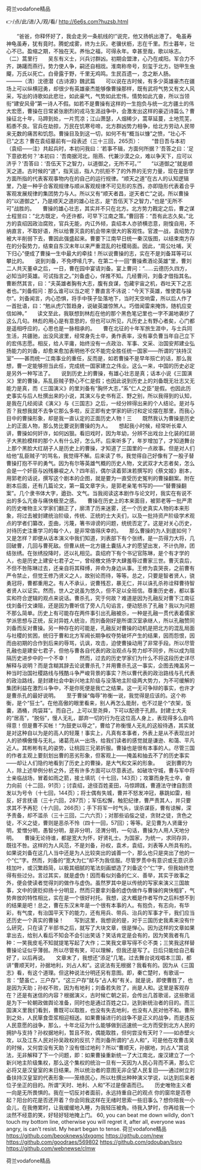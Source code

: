 
荷兰vodafone精品




👉/点/此/进/入/观/看/ http://6e6s.com?huzsb.html




　　“爸爸，你释怀好了，我会走另一条航线的!”说完，他又扬帆出港了。
龟虽寿　　神龟虽寿，犹有竟时。腾蛇成雾，终为土灰。老骥伏枥，志在千里。烈士暮年，壮心不已。盈缩之期，不独在天。养怡之福，可得永年。幸甚至哉，歌以咏志。　　（二）蒿里行　　吴东有义士，兴兵讨群凶。初期会盟津，心乃在咸阳。军合力不齐，踌躇而燕行。势力使人争，嗣还自相戕。淮南称帝号，刻玺于北方。铠甲生虫飋，万氏以死亡。白骨露于野，千里无鸡鸣。生民百遗一，念之断人肠。　　　　　　　　　　———（清）沈德潜《古诗源》魏武篇　　可以说在古时候，有多少英雄豪杰在疆场上可以纵横冠勇，却很少有英雄豪杰能够像曹操那样，既有武将气势又有文人风采，写出的诗歌如此悲壮，如此豪气，气势如此宏伟，情势如此亢奋，所以当领衔“建安风骨”第一诗人不假。如若不是曹操有这样的一生抱负与统一北方疆土的伟大宏愿，曹操在日常紧张剧烈的戎马生涯战争中，会激发出这样的豪迈诗篇么？曹操征北十年，马蹄到处，一片荒凉；江山萧瑟，人烟稀少，蒿草延蔓，土地荒芜，稻黍不良。官兵在劫掠，万民在饥寒号啼，北方群凶势力相争，给北方劳动人民带来无数的痛苦和饥怨。曹操目及到这一切，如何不有“概当以慷”之愤，“壮心不已”之志？曹在袁绍墓前有一段表述（三十三回，265页）：　　“昔日吾与本初（袁绍——注）共起兵时，本初问我曰：‘若事不辑，方面何所据？’吾答之曰：‘足下意欲若何？’本初曰：‘吾南据河北，阻燕、代兼沙漠之众，难以争天下，应可以济乎？’吾答曰：‘吾伍天下之智力，以道御之，无所不可。’”　　“以道御之”就是顺天之道。古时候的“道”，指天运，指人力抗拒不了的外界的无穷力量，现在是哲学方面所指的代表客观事物内在的自己的运行规律。“顺天之道”在古人的认知逻辑里，乃是一种乎合客观规律与顺从客观规律不可见形的东西，亦即隐形代表着合乎客观发展规律的集团势力与人。所以又有“顺天者昌，逆天者亡”之说。所以曹操的“以道御之”，乃是顺天之道的雄心壮志，是“吾伍天下之智力，”也是“无所不可”战胜的。　　曹操的雄心壮志，其实并不只在北方。北方势力戡定之后，曹之谋士程昱曰：“北方既定，今还许都，可早下江南之策。”曹回答：“吾有此志久矣。”北方的袁绍因政治腐败，官兵无能，内讧外倾，袁绍本人亦骄横恣意，刚愎自用，不纳直言，不取好语，所以给曹灭袁的机会带来很大的客观性。官渡一战，袁绍势力被大半削弱下去，曹因此强盛起来。曹要下江南早日统一秦汉版图，以结束南方存在的分裂势力，结束自东汉末年以来严重混乱的社稷局面。因此，“周公吐哺，天下归心”便成了曹操一生中最大的牵挂！所以说曹操的志，实在不是刘备耳等可以攀比的。　　说到刘备，不免啰嗦几字。在第二十一回“曹操煮酒论英雄”里，曹刘二人共灭董卓之后，一日，曹在园中宴请刘备。宴上曹问：“……云德历久四方，必知当时英雄。可试指言之。”刘备虚心，佯推不知。几经曹问，刘备才借指其名。曹断然其言，曰：“夫英雄者胸有大志，腹有良谋，包藏宇宙之机，吞吐天下之志者也。”刘备假问：那么谁可以当之呢？曹直言不讳说：“今天下英雄，惟使君与操尔”。刘备闻言，内心恐惧，将手中筷子坠落地下，当时天空响雷，所以后人作了一首批语，曰：“勉从虎穴暂趋身，说破英雄惊煞人。巧借闻雷来掩饰，随机应变信如神。”　　读文至此，我联想到林彪在他的那个黑色笔记里也一字不漏地袭抄了这么几句。林彪的用心是有意思的，但也可以所见，凡历史上有野心者矣，心门都是遥相呼应的，心思也是一脉相承的。　　曹在北征的十年军旅生涯中，与士兵同生活，共疆驰，出没风波里，经常身先士卒，勇作表率，没有辜负曹当年自己立下的宏伟志愿。相反，给人平庸，始终没有一点政治、军事、文采、治国安邦建业弘扬能力的刘备，却愈来愈加表明他不仅不能完全胜任统一国家——所谓的“扶持汉室”——甚而统一江南事业的重任，反而是，如若曹操不是早年殒亡的话，那么我想，曹一定能够担当此任，完成统一国家建立之伟业。这么一来，中国的历史必定是另外一种写法了。　　说到历史上的曹操，有雄心壮志是真；话本小说《三国演义》里的曹操，系乱臣贼子野心不仁是假；也因此说到历史上的刘备既无壮志又无能力是真，而《三国演义》的里刘备有“胸怀大志，”系“仁人之臣”是假。也因此历史事实与后人杜撰出来的小说，其演义与史书有正、野之别，所以我得到的认知，是我在几经阅读《演义》与《三国志》之后，一经分辨得出来的个人结论。是对与否？我想我就不去争它那么多啦，反正即有史学家的研讨和定论摆在那里，而我心目中的曹操形象，却是我一直认定的正面历史人物！三　　既然我认为曹操是历史上的正面人物，那么势比要说到曹操的为人。　　想起我小时候，经常听长辈人讲，曹操如何奸诈，如何凶狠。看旧戏时，因为年幼，分辨不出戏台上化装的红胡子大黑脸模样的那个人有什么好，怎么坏。后来听多了，年岁增加了，才知道舞台上那个黑脸大红胡子人是历史上的曹操，才知道了三国里的一点故事。但是对人们给他“乱臣贼子“的骂名，我觉得不解。后来读了书，我觉得自己好像有了一股子替曹操打抱不平的勇气。因为有尔等英雄气概的历史人物，文武双才大志者矣，怎么会是一个奸臣与凶残暴唳之人？四年前，偶尔读着郭沫若撰写的《蔡文姬》剧本，用郭老的话说，撰写这个剧本的企图，就是要为一直受历史冤判的曹操翻案。附在剧本后面，还有几篇论文，第一篇文章字头，是郭老亲笔书写的——“替曹操翻案”。几个隶书体大字，遒劲、文气。当我阅读这本剧作与论文时，我实在有说不出的多么亢奋与痛快极至之感。　　曹操在历史上的本来面目，被郭老等一批严肃的历史唯物主义学家们翻正了，廓清了历来迷雾，还一个历史真实人物的本来形象，将过去被封建统治阶级，传统、正统的士大夫们，以及一批持资产阶级学术观点的学者们纂改，歪曲，污蔑，箸书诽谤的问题，统统否定了。这是对关心历史，对待历史注重学习的每个人，是非常值得庆幸的。　　那么曹操的为人到底如何？又是怎样？即便从话本演义中我们知道，刘表部下有个张绣，是一员得力大将，几回破曹，几回与曹死敌。但曹从统一北方疆土囊括人才的愿望出发，不计仇隙，团结张绣。在张绣投降时，还以礼相见。袁绍府下有个书记官陈琳，是个有才学的人，也是历史上建安七君子之一，曾经檄文扬字大肆羞辱过曹家三世。曹灭袁后，不但不咎陈琳过去，还亲自将其释缚，并命为身边从事。王修为袁哭丧，之前曹有严令禁止，但觉王修乃贤义之人，故别论而待，等等。总之，只要是智者贤人，骁勇冠将，曹都重用之。有人不承认，说曹残忍，暴无仁，并以诛孔杀祢诠释曹待智者贤人以证实。然而，世人之说虽为悠久，但不足以全班信。尊重历史者，都以事实和符合逻辑的观点来说话。曹杀孔，究于何故？难道是因为孔融反对曹下江南征伐刘备行文谏阻，还是因为曹听信了旁人几句谄言，便动怒杀了孔融？我以为问题不那么简单。历史上有可能存在两件事引出孔融被杀，一种是孔融一贯代表着儒家学派思想与正统，反对异姓人统治，而刘备刚好是所谓汉室承继人，所以孔融赞同刘备而反对曹操。另一种存在的可能是，孔融反对曹操的动机是把北方的混乱局面与社稷的贫困，统归于曹和北方军阀长期争权夺势破坏产生的结果，因而怨恨，因而由初期的合作到后来的辱骂，讥讽，攻击，迫使曹操动用了非常手段。所以尽管孔融也是建安七君子，但他与曹各自代表的政治观点与势力却不同步，所以成为阻隔历史进步中的一个不幸！　　然而，过去的历史学家们为什么不将这段历史详尽解释与说明？而是含糊其辞去论说曹杀孔？并用曹杀孔这一事实，企图去掩盖另一种当时治国社稷路线与残酷斗争严峻背景的事实？所以曹代表的政治路线与孔代表的政治路线，是封建社会中新兴地主阶级与没落地主阶级两大势力，为不可缓解的集团利益在激烈斗争中，不是你死便是我亡之结果。这一无可争辩的事实，也许才是曹杀孔的最好说明。　　至于曹操“侮辱”祢衡一说，我觉得是应该的。这个祢衡，是个“狂士”。在他高傲的眼里看来，别人再怎么能耐，也不过是个“衣架，饭囊，酒桶，肉袋耳”。而自己，上可以至尧舜，下可以配德于孔颜。封建士大夫的“居高”，“脱俗”，慢人无礼，鄙弃一切的行为在这位高人身上，表现得多么自呜得意！但是曹不买帐！“为鼓吏以辱之”，曹给了祢衡慢人无礼的这般待遇，其实就是对这种自以为是的高人的轻蔑！事实上，凡真有本事者，外表上是从不表现出对人的骄横傲慢与无礼。诸葛亮从一出场，给我们读者的感觉就是谦逊、和蔼、平凡近人。其彬彬有礼的姿势，让桃园三兄弟折服。曹操也是很有本事的人。尽管三国的作者主观上要刻划出曹的恶劣形象，但客观上——掩盖和抽去不了的历史事实——却让人们隐约地看到了历史上的曹操，是大气和文采的形象。　　说到曹的为人，除上述举例分析之外，还有许多方面可以尽意表述。如破攻守城，曹与军中将士亲临战场，冒着如雨之箭，接土填坑（十七回，143页）；攻寨而身先士卒，奋力向前（十二回，91页）；讨袁绍，途径百姓麦田，马惊蹄践，曹遵法守律自割须发以为号令（十七回，144页）；将士偶有失城，曹并不怒发冲冠，暴跳如雷，相反，好言抚语（三十六回，287页）；军伍松懈，触犯纪律，曹严责其人，并只要求其不予再犯（十六回，266页）；手下将军一时气头，误杀谋臣，曹有谅解，深予责备，却不滥杀（三十三回，二六六页）；对那些谄侫之徒，贪财之徒，贪色之徒，不义之徒，曹则是恶杀不怜（四十一回，57回）；等等。足见曹为人贤庸分明，爱憎分明，愚智分明，是非分明，泾渭分明，一句话，曹操为人用人天地分明。　　曹操无论待谁，都是宽大为怀，好贤礼士。为国家，为统一，求同存异，既往不咎。这样的为人风范，不是刘备，孙权，袁术，袁绍，刘表等人所具有的。如果说刘备在这几人当中还是为人比较突出的诚善一个，那么也只是突出了他的一个“仁”字。然而，刘备的“宽大为仁”却不为我信服。尽管罗贯中有意识或无意识添枝加叶，或沉繁趋简，以极其细腻的笔法刻画塑造了刘备这个“仁”字，但我始终觉得有些过分。言过其实，就是虚伪！因而看似刘备的仁义、善举，其实于故事之外，便会使读者觉得刘的做作与虚伪。虽然罗其中是以传统的写家来演义三国故事，文中的褒贬抑扬十分明显，然而只要拿刘备的虚伪做作与曹操的爽快粗犷，气势奔放的特性相比，实在是一个很好衬托。我想，这大概是作者写作之后料想不到的结果是吧！总之，曹在东汉末年是一个很有本事的人。有抱负，有志向，有华彩，有气度，有治国平天下的能力，还有用兵、带兵、治兵的军事才干，我们应当还历史一个真实的曹操！　　写到这里，我想说的是，对于三国历史我素来没有什么研究，只在读了半部书之后，就写了大块文章，很是惮心。因为这样的文章如果拿出去，给别人看后不知会不会引出笑话？笑话肯定是会有的，因为笑我者有几种：一笑我皮毛不知就提笔写起了大作；二笑我文章写得不仑不类；三笑我这样替曹操论证似乎薄弱。所以尽管有笑，可以理解，但我还是写了。日后只能给自己看好了，以后再说。　　文章末了，我想还“添足”几笔。过去舞台说戏唱本三国，都讲“曹顺天时，孙据地利，刘占人和”。这说法有无根据？我看有的。因为从《三国志》看，有这个道理。但这种说法分明还另有意图。即，秦亡楚时，有歌谣一言：“楚虽亡，三户存”。“这三户存”就与“占人和”有关。就是说，即使曹胜了，也是因为天助；孙权不败，因为有地利；刘备若失败了，尚是人和。这里是客观存在？还是有迷信的内容？根据演义，古时候亡朝之前，会传出几首歌谣，这些歌谣是为下一轮朝政做舆论准备，同时也是通过百姓之口，达到新统治者的目的。而三国演义里我们看到，曹既可以取胜，也没有失去地利，也没有人民对他不和。曹所到之处，人民箪食壶浆相迎相送。如果曹操进行的战争不是正义的战争，而是违反人民意愿的战争，那么，十年北征为什么能够做到迅速统一北方而受到北方人民的拥护与支持？孙权据地利，暂且不败，偶能取胜，但何尝没有天时？——如赤壁火攻，以及江东人民对孙吴政权的反抗？而刘备所谓的“占人和”，可是他在攻曹击吴的时候，又何尝没有天助？没有借过地利？所以“曹顺天，孙据地，刘占人”其说法，无非解释了下一个问题，即：如果曹操重新统一了大江南北，废汉建立了一个新兴地主阶级集权，那么这个集权的统治一旦有一天因为人民心背而不满，那么它必将又是汉皇室的末日结果。所以统治者的意图无非企望人民复旧——通过树立刘备扶持汉皇室的代表形象——笼络民心，所以杜撰出种种演义学说，以达到后来者位子坐正的目的。所谓“天时、地利、人和”不过是俚语而已。　　历史唯物主义者一向是无所畏惧的。我在一切反对者面前，永远持重自己的观点
你的窗帘是否卷起？阳台的花是否还开着？你会同我这样在无绪时思索一些旧事么？想你陪我一小会儿，在我倦累时，让我缓缓地入睡，为我轻压被角。待我入梦时，你再给我一个淡然不经意的笑，好轻好轻地掩上门。
60, you can beat me down wildly, don't touch my bottom line, otherwise you will regret it, after all, everyone was angry, is can't resist.
My heart began to tense.
荷兰vodafone精品 https://github.com/beooknews/dxgqmc
https://github.com/new
https://github.com/goodraes/569802
https://github.com/qdouban/bsro
https://github.com/webnewse/clmw





荷兰vodafone精品
